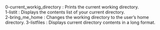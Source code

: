 0-current_workig_directory : Prints the current working directory.  
1-listit : Displays the contents list of your current directory.  
2-bring_me_home : Changes the working directory to the user’s home directory. 
3-listfiles : Displays current directory contents in a long format.   
